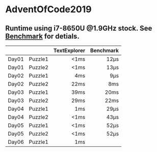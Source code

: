 # AdventOfCode2019

## Runtime using i7-8650U @1.9GHz stock. See [Benchmark](Benchmark.md) for detials.
|       |         | TextExplorer | Benchmark |
|-------|---------|-------------:|----------:|
| Day01 | Puzzle1 |         <1ms |      12µs |
| Day01 | Puzzle2 |         <1ms |      13µs |
| Day02 | Puzzle1 |          4ms |       9µs |
| Day02 | Puzzle2 |         22ms |       8ms |
| Day03 | Puzzle1 |         39ms |      20ms |
| Day03 | Puzzle2 |         29ms |      22ms |
| Day04 | Puzzle1 |          1ms |      29µs |
| Day04 | Puzzle2 |         <1ms |      43µs |
| Day05 | Puzzle1 |         <1ms |      52µs |
| Day05 | Puzzle2 |         <1ms |      52µs |
| Day06 | Puzzle1 |          1ms |           |